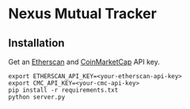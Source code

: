 # Nexus Mutual Tracker

## Installation
Get an [Etherscan](https://etherscan.io/apis) and [CoinMarketCap](https://coinmarketcap.com/api/) API key.
```
export ETHERSCAN_API_KEY=<your-etherscan-api-key>
export CMC_API_KEY=<your-cmc-api-key>
pip install -r requirements.txt
python server.py
```
